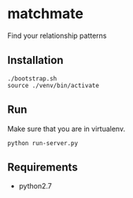 matchmate
=========

Find your relationship patterns

## Installation

```
./bootstrap.sh
source ./venv/bin/activate
```

## Run

Make sure that you are in virtualenv.
```
python run-server.py
```

## Requirements
- python2.7
